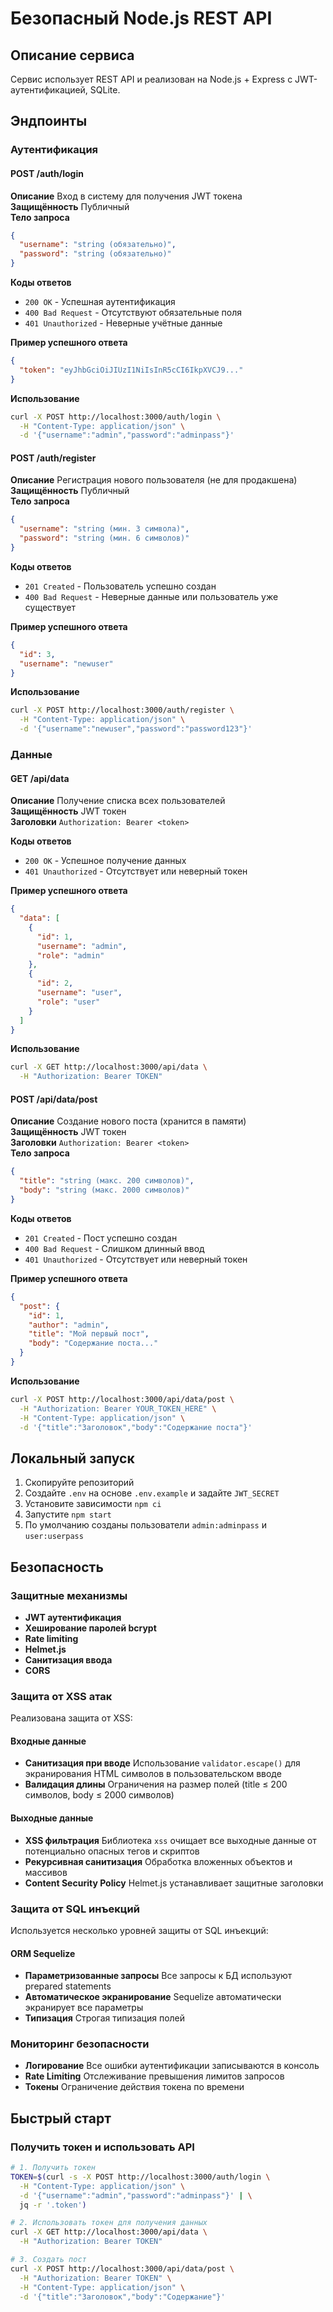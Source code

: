 # Безопасный Node.js REST API

## Описание сервиса
Сервис использует REST API и реализован на Node.js + Express с JWT-аутентификацией, SQLite.

## Эндпоинты

### Аутентификация

#### POST /auth/login
**Описание** Вход в систему для получения JWT токена  
**Защищённость** Публичный  
**Тело запроса**
```json
{
  "username": "string (обязательно)",
  "password": "string (обязательно)"
}
```

**Коды ответов**
- `200 OK` - Успешная аутентификация
- `400 Bad Request` - Отсутствуют обязательные поля
- `401 Unauthorized` - Неверные учётные данные

**Пример успешного ответа**
```json
{
  "token": "eyJhbGciOiJIUzI1NiIsInR5cCI6IkpXVCJ9..."
}
```

**Использование**
```bash
curl -X POST http://localhost:3000/auth/login \
  -H "Content-Type: application/json" \
  -d '{"username":"admin","password":"adminpass"}'
```

#### POST /auth/register
**Описание** Регистрация нового пользователя (не для продакшена)  
**Защищённость** Публичный  
**Тело запроса**
```json
{
  "username": "string (мин. 3 символа)",
  "password": "string (мин. 6 символов)"
}
```

**Коды ответов**
- `201 Created` - Пользователь успешно создан
- `400 Bad Request` - Неверные данные или пользователь уже существует

**Пример успешного ответа**
```json
{
  "id": 3,
  "username": "newuser"
}
```

**Использование**
```bash
curl -X POST http://localhost:3000/auth/register \
  -H "Content-Type: application/json" \
  -d '{"username":"newuser","password":"password123"}'
```

### Данные

#### GET /api/data
**Описание** Получение списка всех пользователей  
**Защищённость** JWT токен  
**Заголовки** `Authorization: Bearer <token>`

**Коды ответов**
- `200 OK` - Успешное получение данных
- `401 Unauthorized` - Отсутствует или неверный токен

**Пример успешного ответа**
```json
{
  "data": [
    {
      "id": 1,
      "username": "admin",
      "role": "admin"
    },
    {
      "id": 2,
      "username": "user", 
      "role": "user"
    }
  ]
}
```

**Использование**
```bash
curl -X GET http://localhost:3000/api/data \
  -H "Authorization: Bearer TOKEN"
```

#### POST /api/data/post
**Описание** Создание нового поста (хранится в памяти)  
**Защищённость** JWT токен  
**Заголовки** `Authorization: Bearer <token>`  
**Тело запроса**
```json
{
  "title": "string (макс. 200 символов)",
  "body": "string (макс. 2000 символов)"
}
```

**Коды ответов**
- `201 Created` - Пост успешно создан
- `400 Bad Request` - Слишком длинный ввод
- `401 Unauthorized` - Отсутствует или неверный токен

**Пример успешного ответа**
```json
{
  "post": {
    "id": 1,
    "author": "admin",
    "title": "Мой первый пост",
    "body": "Содержание поста..."
  }
}
```

**Использование**
```bash
curl -X POST http://localhost:3000/api/data/post \
  -H "Authorization: Bearer YOUR_TOKEN_HERE" \
  -H "Content-Type: application/json" \
  -d '{"title":"Заголовок","body":"Содержание поста"}'
```

## Локальный запуск
1. Скопируйте репозиторий
2. Создайте `.env` на основе `.env.example` и задайте `JWT_SECRET`
3. Установите зависимости `npm ci`
4. Запустите `npm start`
5. По умолчанию созданы пользователи `admin:adminpass` и `user:userpass`

## Безопасность

### Защитные механизмы
- **JWT аутентификация**
- **Хеширование паролей bcrypt**
- **Rate limiting**
- **Helmet.js**
- **Санитизация ввода**
- **CORS**

### Защита от XSS атак
Реализована защита от XSS:

#### Входные данные
- **Санитизация при вводе** Использование `validator.escape()` для экранирования HTML символов в пользовательском вводе
- **Валидация длины** Ограничения на размер полей (title ≤ 200 символов, body ≤ 2000 символов)

#### Выходные данные
- **XSS фильтрация** Библиотека `xss` очищает все выходные данные от потенциально опасных тегов и скриптов
- **Рекурсивная санитизация** Обработка вложенных объектов и массивов
- **Content Security Policy** Helmet.js устанавливает защитные заголовки

### Защита от SQL инъекций
Используется несколько уровней защиты от SQL инъекций:

#### ORM Sequelize
- **Параметризованные запросы** Все запросы к БД используют prepared statements
- **Автоматическое экранирование** Sequelize автоматически экранирует все параметры
- **Типизация** Строгая типизация полей

### Мониторинг безопасности
- **Логирование** Все ошибки аутентификации записываются в консоль
- **Rate Limiting** Отслеживание превышения лимитов запросов
- **Токены** Ограничение действия токена по времени

## Быстрый старт

### Получить токен и использовать API
```bash
# 1. Получить токен
TOKEN=$(curl -s -X POST http://localhost:3000/auth/login \
  -H "Content-Type: application/json" \
  -d '{"username":"admin","password":"adminpass"}' | \
  jq -r '.token')

# 2. Использовать токен для получения данных
curl -X GET http://localhost:3000/api/data \
  -H "Authorization: Bearer TOKEN"

# 3. Создать пост
curl -X POST http://localhost:3000/api/data/post \
  -H "Authorization: Bearer TOKEN" \
  -H "Content-Type: application/json" \
  -d '{"title":"Заголовок","body":"Содержание"}'
